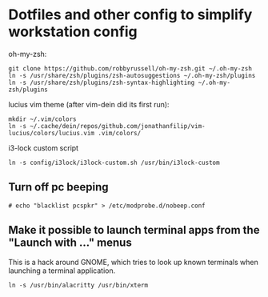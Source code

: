 # Dotfiles and other config to simplify workstation config

oh-my-zsh:
```
git clone https://github.com/robbyrussell/oh-my-zsh.git ~/.oh-my-zsh
ln -s /usr/share/zsh/plugins/zsh-autosuggestions ~/.oh-my-zsh/plugins
ln -s /usr/share/zsh/plugins/zsh-syntax-highlighting ~/.oh-my-zsh/plugins
```

lucius vim theme (after vim-dein did its first run):
```
mkdir ~/.vim/colors
ln -s ~/.cache/dein/repos/github.com/jonathanfilip/vim-lucius/colors/lucius.vim .vim/colors/
```

i3-lock custom script
```
ln -s config/i3lock/i3lock-custom.sh /usr/bin/i3lock-custom
```
## Turn off pc beeping
```
# echo "blacklist pcspkr" > /etc/modprobe.d/nobeep.conf
```

## Make it possible to launch terminal apps from the "Launch with ..." menus

This is a hack around GNOME, which tries to look up known terminals when
launching a terminal application.

```
ln -s /usr/bin/alacritty /usr/bin/xterm
```

